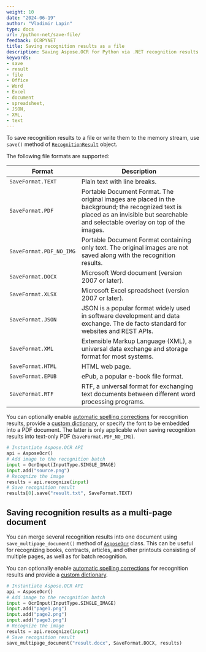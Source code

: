 ```yaml
---
weight: 10
date: "2024-06-19"
author: "Vladimir Lapin"
type: docs
url: /python-net/save-file/
feedback: OCRPYNET
title: Saving recognition results as a file
description: Saving Aspose.OCR for Python via .NET recognition results as PDF, text, Word, or Excel documents, as well as XML and JSON files.
keywords:
- save
- result
- file
- Office
- Word
- Excel
- document
- spreadsheet,
- JSON,
- XML,
- text
---
```


To save recognition results to a file or write them to the memory stream, use `save()` method of [`RecognitionResult`](https://reference.aspose.com/ocr/python-net/aspose.ocr/recognitionresult/) object.

The following file formats are supported:

Format | Description
------ | -----------
`SaveFormat.TEXT` | Plain text with line breaks.
`SaveFormat.PDF` | Portable Document Format. The original images are placed in the background; the recognized text is placed as an invisible but searchable and selectable overlay on top of the images.
`SaveFormat.PDF_NO_IMG` | Portable Document Format containing only text. The original images are not saved along with the recognition results.
`SaveFormat.DOCX` | Microsoft Word document (version 2007 or later).
`SaveFormat.XLSX` | Microsoft Excel spreadsheet (version 2007 or later).
`SaveFormat.JSON` | JSON is a popular format widely used in software development and data exchange. The de facto standard for websites and REST APIs.
`SaveFormat.XML` | Extensible Markup Language (XML), a universal data exchange and storage format for most systems.
`SaveFormat.HTML` | HTML web page.
`SaveFormat.EPUB` | ePub, a popular e-book file format.
`SaveFormat.RTF` | RTF, a universal format for exchanging text documents between different word processing programs.

You can optionally enable [automatic spelling corrections](/ocr/python-net/automatic-spelling-correction/) for recognition results, provide a [custom dictionary](/ocr/python-net/dictionaries/), or specify the font to be embedded into a PDF document. The latter is only applicable when saving recognition results into text-only PDF (`SaveFormat.PDF_NO_IMG`).

```python
# Instantiate Aspose.OCR API
api = AsposeOcr()
# Add image to the recognition batch
input = OcrInput(InputType.SINGLE_IMAGE)
input.add("source.png")
# Recognize the image
results = api.recognize(input)
# Save recognition result
results[0].save("result.txt", SaveFormat.TEXT)
```

## Saving recognition results as a multi-page document

You can merge several recognition results into one document using `save_multipage_document()` method of [`AsposeOcr`](https://reference.aspose.com/ocr/python-net/aspose.ocr/asposeocr/) class. This can be useful for recognizing books, contracts, articles, and other printouts consisting of multiple pages, as well as for batch recognition.

You can optionally enable [automatic spelling corrections](/ocr/python-net/automatic-spelling-correction/) for recognition results and provide a [custom dictionary](/ocr/python-net/dictionaries/).

```python
# Instantiate Aspose.OCR API
api = AsposeOcr()
# Add image to the recognition batch
input = OcrInput(InputType.SINGLE_IMAGE)
input.add("page1.png")
input.add("page2.png")
input.add("page3.png")
# Recognize the image
results = api.recognize(input)
# Save recognition result
save_multipage_document("result.docx", SaveFormat.DOCX, results)
```
